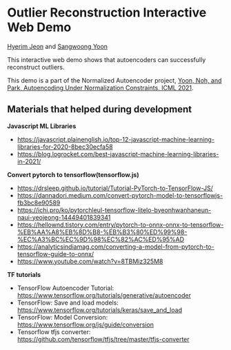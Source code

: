 # Outlier Reconstruction Interactive Web Demo

[Hyerim Jeon](junhr99@naver.com) and [Sangwoong Yoon](https://swyoon.github.io/)

This interactive web demo shows that autoencoders can successfully reconstruct outliers. 

This demo is a part of the Normalized Autoencoder project, [Yoon, Noh, and Park, Autoencoding Under Normalization Constraints, ICML 2021](https://arxiv.org/abs/2105.05735).


## Materials that helped during development

**Javascript ML Libraries**
* https://javascript.plainenglish.io/top-12-javascript-machine-learning-libraries-for-2020-8bec30ecfa58
* https://blog.logrocket.com/best-javascript-machine-learning-libraries-in-2021/

**Convert pytorch to tensorflow(tensorflow.js)**
* https://drsleep.github.io/tutorial/Tutorial-PyTorch-to-TensorFlow-JS/
* https://dannadori.medium.com/convert-pytorch-model-to-tensorflowjs-fb3bc8e90589
* https://ichi.pro/ko/pytorchleul-tensorflow-litelo-byeonhwanhaneun-naui-yeojeong-14449401839341
* https://hellownd.tistory.com/entry/pytorch-to-onnx-onnx-to-tensorflow-%EB%AA%A8%EB%8D%B8-%EB%B3%80%ED%99%98-%EC%A3%BC%EC%9D%98%EC%82%AC%ED%95%AD
* https://analyticsindiamag.com/converting-a-model-from-pytorch-to-tensorflow-guide-to-onnx/
* https://www.youtube.com/watch?v=8TBMiz325M8

**TF tutorials**
* TensorFlow Autoencoder Tutorial: https://www.tensorflow.org/tutorials/generative/autoencoder
* TensorFlow: Save and load models: https://www.tensorflow.org/tutorials/keras/save_and_load
* TensorFlow: Model Conversion: https://www.tensorflow.org/js/guide/conversion
* Tensorflow tfjs converter: https://github.com/tensorflow/tfjs/tree/master/tfjs-converter
